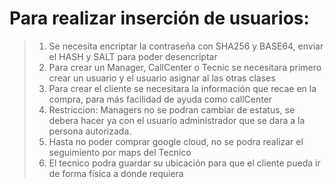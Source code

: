 # Para realizar inserción de usuarios:
> 1. Se necesita encriptar la contraseña con SHA256 y BASE64, enviar el HASH y SALT para poder desencriptar
> 2. Para crear un Manager, CallCenter o Tecnic se necesitara primero crear un usuario y el usuario asignar al las otras clases
> 3. Para crear el cliente se necesitara la información que recae en la compra, para más facilidad de ayuda como callCenter
> 4. Restriccion: Managers no se podran cambiar de estatus, se debera hacer ya con el usuario administrador que se dara a la persona autorizada.
> 5. Hasta no poder comprar google cloud, no se podra realizar el seguimiento por maps del Tecnico
> 6. El tecnico podra guardar su ubicación para que el cliente pueda ir de forma física a donde requiera